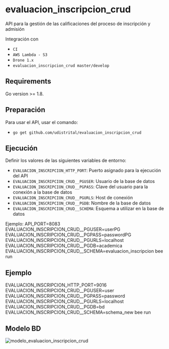 # evaluacion_inscripcion_crud
API para la gestión de las calificaciones del proceso de inscripción y admisión

Integración con

 - `CI`
 - `AWS Lambda - S3`
 - `Drone 1.x`
 - `evaluacion_inscripcion_crud master/develop`

## Requirements
Go version >= 1.8.

## Preparación
Para usar el API, usar el comando:

 - `go get github.com/udistrital/evaluacion_inscripcion_crud`

## Ejecución
Definir los valores de las siguientes variables de entorno:

 - `EVALUACION_INSCRIPCION_HTTP_PORT`: Puerto asignado para la ejecución del API
 - `EVALUACION_INSCRIPCION_CRUD__PGUSER`: Usuario de la base de datos
 - `EVALUACION_INSCRIPCION_CRUD__PGPASS`: Clave del usuario para la conexión a la base de datos  
 - `EVALUACION_INSCRIPCION_CRUD__PGURLS`: Host de conexión
 - `EVALUACION_INSCRIPCION_CRUD__PGDB`: Nombre de la base de datos
 - `EVALUACION_INSCRIPCION_CRUD__SCHEMA`: Esquema a utilizar en la base de datos

Ejemplo: API_PORT=8083 EVALUACION_INSCRIPCION_CRUD__PGUSER=userPG EVALUACION_INSCRIPCION_CRUD__PGPASS=passwordPG EVALUACION_INSCRIPCION_CRUD__PGURLS=localhost EVALUACION_INSCRIPCION_CRUD__PGDB=academica EVALUACION_INSCRIPCION_CRUD__SCHEMA=evaluacion_inscripcion bee run

## Ejemplo
EVALUACION_INSCRIPCION_HTTP_PORT=9016 EVALUACION_INSCRIPCION_CRUD__PGUSER=user EVALUACION_INSCRIPCION_CRUD__PGPASS=password EVALUACION_INSCRIPCION_CRUD__PGURLS=localhost EVALUACION_INSCRIPCION_CRUD__PGDB=bd EVALUACION_INSCRIPCION_CRUD__SCHEMA=schema_new bee run

## Modelo BD
![modelo_evaluacion_inscripcion_crud](https://user-images.githubusercontent.com/14035745/66088107-8b0b8880-e53f-11e9-99e3-a972a986c817.png)
